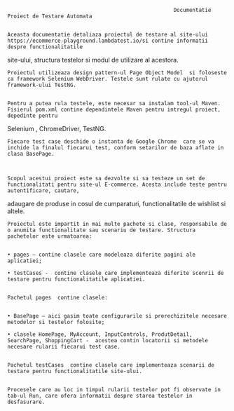                                                          Documentatie Proiect de Testare Automata


	Aceasta documentatie detaliaza proiectul de testare al site-ului https://ecommerce-playground.lambdatest.io/si contine informatii despre functionalitatile
 site-ului, structura testelor si modul de utilizare al acestora.


	Proiectul utilizeaza design pattern-ul Page Object Model  si foloseste ca framework Selenium WebDriver. Testele sunt rulate cu ajutorul framework-ului TestNG. 


	Pentru a putea rula testele, este necesar sa instalam tool-ul Maven.  Fisierul pom.xml contine dependintele Maven pentru intregul proiect, depedinte pentru
 Selenium , ChromeDriver, TestNG.


	Fiecare test case deschide o instanta de Google Chrome  care se va inchide la finalul fiecarui test, conform setarilor de baza aflate in clasa BasePage. 



	Scopul acestui proiect este sa dezvolte si sa testeze un set de functionalitati pentru site-ul E-commerce. Acesta include teste pentru autentificare, cautare,
 adaugare de produse in cosul de cumparaturi, functionalitatile de wishlist si altele.

	Proiectul este impartit in mai multe pachete si clase, responsabile de o anumita functionalitate sau scenariu de testare. Structura pachetelor este urmatoarea:


    • pages – contine clasele care modeleaza diferite pagini ale aplicatiei;
      
    • testCases -  contine clasele care implementeaza diferite scenrii de testare pentru functionalitatile aplicatiei.


	Pachetul pages  contine clasele:


    • BasePage – aici gasim toate configurarile si prerechizitele necesare metodelor si testelor folosite;
      
    • clasele HomePage, MyAccount, InputControls, ProdutDetail, SearchPage, ShoppingCart -  acestea contin locatorii si metodele necesare rularii fiecarui test case.


	Pachetul testCases  contine clasele care implementeaza scenarii de testare pentru functionalitatile site-ului.


	Procesele care au loc in timpul rularii testelor pot fi observate in tab-ul Run, care ofera informatii despre starea testelor in desfasurare. 


